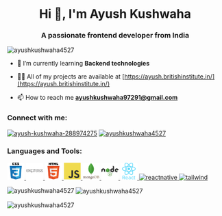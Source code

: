 <h1 align="center">Hi 👋, I'm Ayush Kushwaha</h1>
<h3 align="center">A passionate frontend developer from India</h3>

<p align="left"> <img src="https://komarev.com/ghpvc/?username=ayushkushwaha4527&label=Profile%20views&color=0e75b6&style=flat" alt="ayushkushwaha4527" /> </p>



- 🌱 I’m currently learning **Backend technologies**

- 👨‍💻 All of my projects are available at [https://ayush.britishinstitute.in/](https://ayush.britishinstitute.in/)

- 📫 How to reach me **ayushkushwaha97291@gmail.com**

<h3 align="left">Connect with me:</h3>
<p align="left">
<a href="https://linkedin.com/in/ayush-kushwaha-288974275" target="blank"><img align="center" src="https://raw.githubusercontent.com/rahuldkjain/github-profile-readme-generator/master/src/images/icons/Social/linked-in-alt.svg" alt="ayush-kushwaha-288974275" height="30" width="40" /></a>
<a href="https://instagram.com/ayushkushwaha4527" target="blank"><img align="center" src="https://raw.githubusercontent.com/rahuldkjain/github-profile-readme-generator/master/src/images/icons/Social/instagram.svg" alt="ayushkushwaha4527" height="30" width="40" /></a>
</p>

<h3 align="left">Languages and Tools:</h3>
<p align="left"> <a href="https://www.w3schools.com/css/" target="_blank" rel="noreferrer"> <img src="https://raw.githubusercontent.com/devicons/devicon/master/icons/css3/css3-original-wordmark.svg" alt="css3" width="40" height="40"/> </a> <a href="https://expressjs.com" target="_blank" rel="noreferrer"> <img src="https://raw.githubusercontent.com/devicons/devicon/master/icons/express/express-original-wordmark.svg" alt="express" width="40" height="40"/> </a> <a href="https://www.w3.org/html/" target="_blank" rel="noreferrer"> <img src="https://raw.githubusercontent.com/devicons/devicon/master/icons/html5/html5-original-wordmark.svg" alt="html5" width="40" height="40"/> </a> <a href="https://developer.mozilla.org/en-US/docs/Web/JavaScript" target="_blank" rel="noreferrer"> <img src="https://raw.githubusercontent.com/devicons/devicon/master/icons/javascript/javascript-original.svg" alt="javascript" width="40" height="40"/> </a> <a href="https://www.mongodb.com/" target="_blank" rel="noreferrer"> <img src="https://raw.githubusercontent.com/devicons/devicon/master/icons/mongodb/mongodb-original-wordmark.svg" alt="mongodb" width="40" height="40"/> </a> <a href="https://nodejs.org" target="_blank" rel="noreferrer"> <img src="https://raw.githubusercontent.com/devicons/devicon/master/icons/nodejs/nodejs-original-wordmark.svg" alt="nodejs" width="40" height="40"/> </a> <a href="https://reactjs.org/" target="_blank" rel="noreferrer"> <img src="https://raw.githubusercontent.com/devicons/devicon/master/icons/react/react-original-wordmark.svg" alt="react" width="40" height="40"/> </a> <a href="https://reactnative.dev/" target="_blank" rel="noreferrer"> <img src="https://reactnative.dev/img/header_logo.svg" alt="reactnative" width="40" height="40"/> </a> <a href="https://tailwindcss.com/" target="_blank" rel="noreferrer"> <img src="https://www.vectorlogo.zone/logos/tailwindcss/tailwindcss-icon.svg" alt="tailwind" width="40" height="40"/> </a> </p>

<p><img align="left" src="https://github-readme-stats.vercel.app/api/top-langs?username=ayushkushwaha4527&show_icons=true&locale=en&layout=compact" alt="ayushkushwaha4527" /></p>

<p>&nbsp;<img align="center" src="https://github-readme-stats.vercel.app/api?username=ayushkushwaha4527&show_icons=true&locale=en" alt="ayushkushwaha4527" /></p>

<p><img align="center" src="https://github-readme-streak-stats.herokuapp.com/?user=ayushkushwaha4527&" alt="ayushkushwaha4527" /></p>
